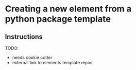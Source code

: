 # Creating a new element from a python package template


## Instructions

TODO: 

- needs cookie cutter
- external link to elements template repos

